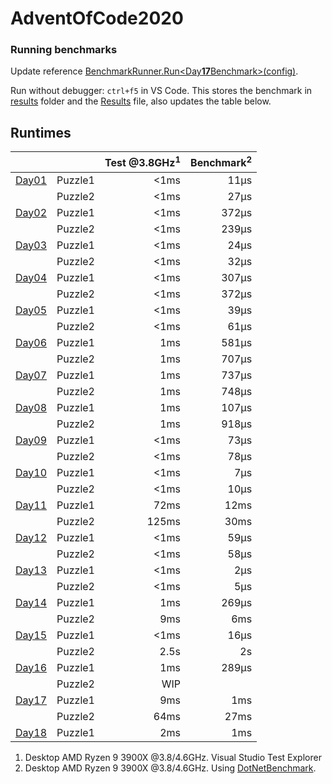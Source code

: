 # AdventOfCode2020

### Running benchmarks
Update reference [BenchmarkRunner.Run<Day**17**Benchmark>(config)](AdventOfCodeBenchmark/Program.cs).

Run without debugger: `ctrl+f5` in VS Code. This stores the benchmark in [results](AdventOfCodeBenchmark\BenchmarkDotNet.Artifacts\results) folder and the [Results](Results.json) file, also updates the table below.

## Runtimes
<!--ResultTableStart-->
|                                |         | Test @3.8GHz<sup>1</sup> | Benchmark<sup>2</sup> |
|--------------------------------|---------|-------------------------:|----------------------:|
| [Day01](AdventOfCode/Day01.cs) | Puzzle1 |                     <1ms |                  11μs |
|                                | Puzzle2 |                     <1ms |                  27μs |
| [Day02](AdventOfCode/Day02.cs) | Puzzle1 |                     <1ms |                 372μs |
|                                | Puzzle2 |                     <1ms |                 239μs |
| [Day03](AdventOfCode/Day03.cs) | Puzzle1 |                     <1ms |                  24μs |
|                                | Puzzle2 |                     <1ms |                  32μs |
| [Day04](AdventOfCode/Day04.cs) | Puzzle1 |                     <1ms |                 307μs |
|                                | Puzzle2 |                     <1ms |                 372μs |
| [Day05](AdventOfCode/Day05.cs) | Puzzle1 |                     <1ms |                  39μs |
|                                | Puzzle2 |                     <1ms |                  61μs |
| [Day06](AdventOfCode/Day06.cs) | Puzzle1 |                      1ms |                 581μs |
|                                | Puzzle2 |                      1ms |                 707μs |
| [Day07](AdventOfCode/Day07.cs) | Puzzle1 |                      1ms |                 737μs |
|                                | Puzzle2 |                      1ms |                 748μs |
| [Day08](AdventOfCode/Day08.cs) | Puzzle1 |                      1ms |                 107μs |
|                                | Puzzle2 |                      1ms |                 918μs |
| [Day09](AdventOfCode/Day09.cs) | Puzzle1 |                     <1ms |                  73μs |
|                                | Puzzle2 |                     <1ms |                  78μs |
| [Day10](AdventOfCode/Day10.cs) | Puzzle1 |                     <1ms |                   7μs |
|                                | Puzzle2 |                     <1ms |                  10μs |
| [Day11](AdventOfCode/Day11.cs) | Puzzle1 |                     72ms |                  12ms |
|                                | Puzzle2 |                    125ms |                  30ms |
| [Day12](AdventOfCode/Day12.cs) | Puzzle1 |                     <1ms |                  59μs |
|                                | Puzzle2 |                     <1ms |                  58μs |
| [Day13](AdventOfCode/Day13.cs) | Puzzle1 |                     <1ms |                   2μs |
|                                | Puzzle2 |                     <1ms |                   5μs |
| [Day14](AdventOfCode/Day14.cs) | Puzzle1 |                      1ms |                 269μs |
|                                | Puzzle2 |                      9ms |                   6ms |
| [Day15](AdventOfCode/Day15.cs) | Puzzle1 |                     <1ms |                  16μs |
|                                | Puzzle2 |                     2.5s |                    2s |
| [Day16](AdventOfCode/Day16.cs) | Puzzle1 |                      1ms |                 289μs |
|                                | Puzzle2 |                      WIP |                       |
| [Day17](AdventOfCode/Day17.cs) | Puzzle1 |                      9ms |                   1ms |
|                                | Puzzle2 |                     64ms |                  27ms |
| [Day18](AdventOfCode/Day18.cs) | Puzzle1 |                      2ms |                   1ms |
<!--ResultTableEnd-->

1) Desktop AMD Ryzen 9 3900X @3.8/4.6GHz. Visual Studio Test Explorer
2) Desktop AMD Ryzen 9 3900X @3.8/4.6GHz. Using [DotNetBenchmark](https://github.com/dotnet/BenchmarkDotNet).